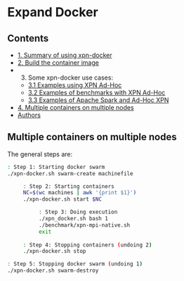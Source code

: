 # Expand Docker


## Contents

 * [1. Summary of using xpn-docker](/doc/summary.md)
 * [2. Build the container image](/doc/image.md)
 * 3. Some xpn-docker use cases:
   * [3.1 Examples using XPN Ad-Hoc](/doc/usecase-xpn.md)
   * [3.2 Examples of benchmarks with XPN Ad-Hoc](/doc/usecase-benchmarks.md)
   * [3.3 Examples of Apache Spark and Ad-Hoc XPN](/doc/usecase-spark.md)
 * [4. Multiple containers on multiple nodes](/doc/swarm.md)
 * [Authors](/doc/authors.md)


## Multiple containers on multiple nodes

   The general steps are:
   ```bash
   : Step 1: Starting docker swarm
   ./xpn-docker.sh swarm-create machinefile

        : Step 2: Starting containers
        NC=$(wc machines | awk '{print $1}')
        ./xpn-docker.sh start $NC

             : Step 3: Doing execution
             ./xpn_docker.sh bash 1
             ./benchmark/xpn-mpi-native.sh
             exit
    
        : Step 4: Stopping containers (undoing 2)
        ./xpn-docker.sh stop

   : Step 5: Stopping docker swarm (undoing 1)
   ./xpn-docker.sh swarm-destroy
   ```


